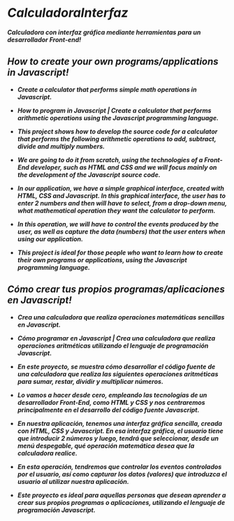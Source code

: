# _CalculadoraInterfaz_
**_Calculadora con interfaz gráfica mediante herramientas para un desarrollador Front-end!_**


## _How to create your own programs/applications in Javascript!_

- **_Create a calculator that performs simple math operations in Javascript._**
  
- **_How to program in Javascript | Create a calculator that performs arithmetic operations using the Javascript programming language._**
  
- **_This project shows how to develop the source code for a calculator that performs the following arithmetic operations to add, subtract, divide and multiply numbers._**
  
- **_We are going to do it from scratch, using the technologies of a Front-End developer, such as HTML and CSS and we will focus mainly on the development of the Javascript source code._**
  
- **_In our application, we have a simple graphical interface, created with HTML, CSS and Javascript. In this graphical interface, the user has to enter 2 numbers and then will have to select, from a drop-down menu, what mathematical operation they want the calculator to perform._**
  
- **_In this operation, we will have to control the events produced by the user, as well as capture the data (numbers) that the user enters when using our application._**
  
- **_This project is ideal for those people who want to learn how to create their own programs or applications, using the Javascript programming language._**
  
## _Cómo crear tus propios programas/aplicaciones en Javascript!_
- **_Crea una calculadora que realiza operaciones matemáticas sencillas en Javascript._**
- **_Cómo programar en Javascript | Crea una calculadora que realiza operaciones aritméticas utilizando el lenguaje de programación Javascript._**

- **_En este proyecto, se muestra cómo desarrollar el código fuente de una calculadora que realiza las siguientes operaciones aritméticas para sumar, restar, dividir y multiplicar números._**
- **_Lo vamos a hacer desde cero, empleando las tecnologías de un desarrollador Front-End, como HTML y CSS y nos centraremos principalmente en el desarrollo del código fuente Javascript._**
- **_En nuestra aplicación, tenemos una interfaz gráfica sencilla, creada con HTML, CSS y Javascript. En esa interfaz gráfica, el usuario tiene que introducir 2 números y luego, tendrá que seleccionar, desde un menú despegable, qué operación matemática desea que la calculadora realice._**
- **_En esta operación, tendremos que controlar los eventos controlados por el usuario, así como capturar los datos (valores) que introduzca el usuario al utilizar nuestra aplicación._**
- **_Este proyecto es ideal para aquellas personas que desean aprender a crear sus propios programas o aplicaciones, utilizando el lenguaje de programación Javascript._**
